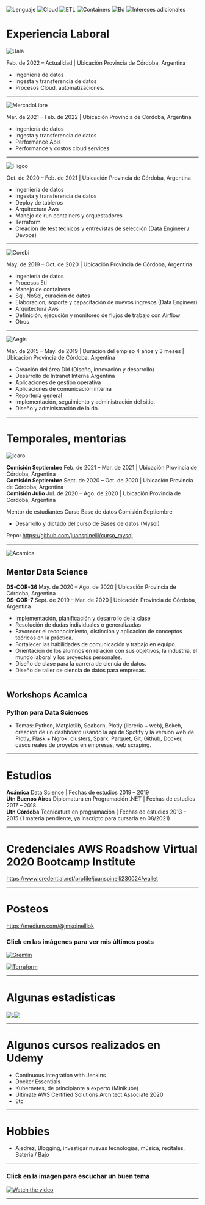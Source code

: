 ![Lenguaje](https://img.shields.io/badge/Lenguaje-Python-success?style=for-the-badge)
![Cloud](https://img.shields.io/badge/Cloud-Aws-informational%20%2F%20Gcp-informational?style=for-the-badge)
![ETL](https://img.shields.io/badge/ETL-Nifi%20%2F%20Pentaho%20%2F%20PySpark-yellowgreen?style=for-the-badge)
![Containers](https://img.shields.io/badge/Containers-Docker-blue?style=for-the-badge)
![Bd](https://img.shields.io/badge/BD-Sql%20%2F%20NoSql-yellow?style=for-the-badge)
![Intereses adicionales](https://img.shields.io/badge/Intereses%20adicionales-Kubernetes%20%2F%20Terraform%20%2F%20Airflow%20%2F%20Kafka%20%2F%20Gcp%20%2F%20Data%20Science%20%2F%20Jenkins-orange?style=for-the-badge)

# Experiencia Laboral

![Uala](https://raw.githubusercontent.com/juanspinelli/images/master/uala_2.png)

Feb. de 2022 – Actualidad | Ubicación Provincia de Córdoba, Argentina

- Ingeniería de datos
- Ingesta y transferencia de datos
- Procesos Cloud, automatizaciones.

---

![MercadoLibre](https://raw.githubusercontent.com/juanspinelli/images/master/meli_2.png)

Mar. de 2021 – Feb. de 2022 | Ubicación Provincia de Córdoba, Argentina

- Ingeniería de datos
- Ingesta y transferencia de datos
- Performance Apis
- Performance y costos cloud services

---

![Fligoo](https://raw.githubusercontent.com/juanspinelli/images/master/fligoo.png)

Oct. de 2020 – Feb. de 2021 | Ubicación Provincia de Córdoba, Argentina

- Ingeniería de datos
- Ingesta y transferencia de datos
- Deploy de tableros
- Arquitectura Aws
- Manejo de run containers y orquestadores
- Terraform
- Creación de test técnicos y entrevistas de selección (Data Engineer / Devops)

---

![Corebi](https://raw.githubusercontent.com/juanspinelli/images/master/corebi.png)

May. de 2019 – Oct. de 2020 | Ubicación Provincia de Córdoba, Argentina

- Ingeniería de datos
- Procesos Etl
- Manejo de containers
- Sql, NoSql, curación de datos
- Elaboracion, soporte y capacitación de nuevos ingresos (Data Engineer)
- Arquitectura Aws
- Definición, ejecución y monitoreo de flujos de trabajo con Airflow
- Otros

---

![Aegis](https://raw.githubusercontent.com/juanspinelli/images/master/aegis.png)

Mar. de 2015 – May. de 2019 | Duración del empleo 4 años y 3 meses | Ubicación Provincia de Córdoba, Argentina

- Creación del área Did (Diseño, innovación y desarrollo)
- Desarrollo de Intranet Interna Argentina
- Aplicaciones de gestión operativa
- Aplicaciones de comunicación interna
- Reportería general
- Implementación, seguimiento y administración del sitio.
- Diseño y administración de la db.

---

# Temporales, mentorias

![Icaro](https://raw.githubusercontent.com/juanspinelli/images/master/icaro.jpeg)

<b>Comisión Septiembre</b> Feb. de 2021 – Mar. de 2021 | Ubicación Provincia de Córdoba, Argentina<br>
<b>Comisión Septiembre</b> Sept. de 2020 – Oct. de 2020 | Ubicación Provincia de Córdoba, Argentina<br>
<b>Comisión Julio</b> Jul. de 2020 – Ago. de 2020 | Ubicación Provincia de Córdoba, Argentina

Mentor de estudiantes Curso Base de datos Comisión Septiembre

- Desarrollo y dictado del curso de Bases de datos (Mysql)

Repo: https://github.com/juanspinelli/curso_mysql

---

![Acamica](https://raw.githubusercontent.com/juanspinelli/images/master/acamica.png)

## Mentor Data Science

<b>DS-COR-36</b> May. de 2020 – Ago. de 2020 | Ubicación Provincia de Córdoba, Argentina<br>
<b>DS-COR-7</b> Sept. de 2019 – Mar. de 2020 | Ubicación Provincia de Córdoba, Argentina

- Implementación, planificación y desarrollo de la clase
- Resolución de dudas individuales o generalizadas
- Favorecer el reconocimiento, distinción y aplicación de conceptos teóricos en la práctica.
- Fortalecer las habilidades de comunicación y trabajo en equipo.
- Orientación de los alumnos en relación con sus objetivos, la industria, el mundo laboral y los proyectos personales.
- Diseño de clase para la carrera de ciencia de datos.
- Diseño de taller de ciencia de datos para empresas.

---

## Workshops Acamica

### Python para Data Sciences

- Temas: Python, Matplotlib, Seaborn, Plotly (libreria + web), Bokeh, creacion de un dashboard usando la api de Spotify y la version web de Plotly, Flask + Ngrok, clusters, Spark, Parquet, Git, Github, Docker, casos reales de proyetos en empresas, web scraping.

---

# Estudios

<b>Acámica</b> Data Science | Fechas de estudios 2019 – 2019<br>
<b>Utn Buenos Aires</b> Diplomatura en Programación .NET | Fechas de estudios 2017 – 2018<br>
<b>Utn Córdoba</b> Tecnicatura en programación | Fechas de estudios 2013 – 2015 (1 materia pendiente, ya inscripto para cursarla en 08/2021)<br>

---

# Credenciales AWS Roadshow Virtual 2020 Bootcamp Institute

https://www.credential.net/profile/juanspinelli230024/wallet

---

# Posteos

https://medium.com/@jmspinelliok

### Click en las imágenes para ver mis últimos posts

[![Gremlin](https://raw.githubusercontent.com/juanspinelli/images/master/gremlin_1.jpeg)](https://medium.com/@jmspinelliok/gremlin-cypher-neo4j-experimento-de-s%C3%A1bado-por-la-noche-bd49475fbe9a)

[![Terraform](https://raw.githubusercontent.com/juanspinelli/images/master/terraform_1.jpeg)](https://medium.com/@jmspinelliok/jenkins-terraform-localstack-etc-trabajar-infraestructura-como-c%C3%B3digo-con-integraci%C3%B3n-continua-6eae7d7b59cc)

---

# Algunas estadísticas

<a href="https://github.com/juanspinelli/github-readme-stats">
  <img align="center" src="https://github-readme-stats.vercel.app/api?username=juanspinelli&show_icons=true" />
</a>
<a href="https://github.com/juanspinelli/github-readme-stats">
  <img align="center" src="https://github-readme-stats.vercel.app/api/top-langs/?username=juanspinelli&layout=compact)](https://github.com/juanspinelli/github-readme-stats" />
</a>

---

# Algunos cursos realizados en Udemy

- Continuous integration with Jenkins
- Docker Essentials
- Kubernetes, de principiante a experto (Minikube)
- Ultimate AWS Certified Solutions Architect Associate 2020
- Etc

---

# Hobbies

- Ajedrez, Blogging, investigar nuevas tecnologias, música, recitales, Bateria / Bajo

---

### Click en la imagen para escuchar un buen tema

[![Watch the video](https://raw.githubusercontent.com/juanspinelli/images/master/eterna_2.jpg)](https://www.youtube.com/watch?v=kuFB73iPErk&list=PLh8XLFPWPZeShiG0LybfH5wAGgUnx3WTH&index=4)

---
